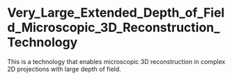 # Very_Large_Extended_Depth_of_Field_Microscopic_3D_Reconstruction_Technology
This is a technology that enables microscopic 3D reconstruction in complex 2D projections with large depth of field.
